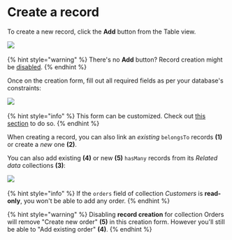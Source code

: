 # Create a record

To create a new record, click the **Add** button from the Table view.

![](<../../.gitbook/assets/Capture d’écran 2020-01-17 à 00.18.43.png>)

{% hint style="warning" %}
There's no **Add** button? Record creation might be [disabled](../manage-your-collection-settings.md#collection-permissions).
{% endhint %}

Once on the creation form, fill out all required fields as per your database's constraints:

![](<../../.gitbook/assets/Capture d’écran 2020-01-17 à 12.56.51.png>)

{% hint style="info" %}
This form can be customized. Check out [this section](../../getting-started/master-your-ui/using-the-layout-editor-mode/customize-your-creation-and-edition-forms.md#customizing-a-creation-form) to do so.
{% endhint %}

When creating a record, you can also link an _existing_ `belongsTo` records **(1)** or create a _new_ one **(2)**.

You can also add existing **(4)** or new **(5)** `hasMany` records from its _Related data_ collections **(3)**:

![](<../../.gitbook/assets/Capture d’écran 2020-01-17 à 16.03.06.png>)

{% hint style="info" %}
If the `orders` field of collection _Customers_ is **read-only**, you won't be able to add any order.
{% endhint %}

{% hint style="warning" %}
Disabling **record creation** for collection Orders will remove "Create new order" **(5)** in this creation form. However you'll still be able to "Add existing order" **(4)**.
{% endhint %}
